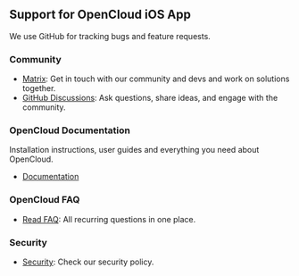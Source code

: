 ## Support for OpenCloud iOS App 

We use GitHub for tracking bugs and feature requests. 

### Community

* [Matrix](https://matrix.to/#/#opencloud:matrix.org): Get in touch with our community and devs and work on solutions together.
* [GitHub Discussions](https://github.com/orgs/opencloud-eu/discussions): Ask questions, share ideas, and engage with the community.

### OpenCloud Documentation

Installation instructions, user guides and everything you need about OpenCloud.

* [Documentation](https://docs.opencloud.eu/)

### OpenCloud FAQ

* [Read FAQ](https://opencloud.eu/faq/): All recurring questions in one place.

### Security

* [Security](https://github.com/opencloud-eu/.github/blob/main/profile/SECURITY.md): Check our security policy.